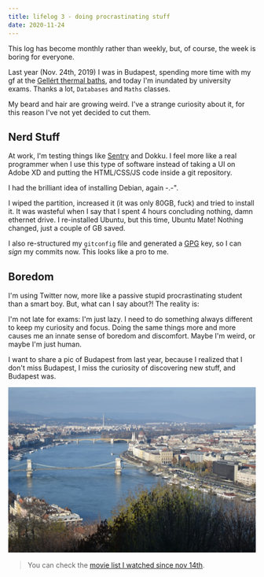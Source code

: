 ```yaml
---
title: lifelog 3 - doing procrastinating stuff
date: 2020-11-24
---
```


This log has become monthly rather than weekly, but, of course, the week is boring for everyone.

Last year (Nov. 24th, 2019) I was in Budapest, spending more time with my gf at the [Gellért thermal baths](http://www.gellertbath.hu/), and today I'm inundated by university exams. Thanks a lot, `Databases` and `Maths` classes.

My beard and hair are growing weird. I've a strange curiosity about it, for this reason I've not yet decided to cut them.

## Nerd Stuff

At work, I'm testing things like [Sentry](sentry.io) and Dokku. I feel more like a real programmer when I use this type of software instead of taking a UI on Adobe XD and putting the HTML/CSS/JS code inside a git repository.

I had the brilliant idea of installing Debian, again -.-".

I wiped the partition, increased it (it was only 80GB, fuck) and tried to install it. It was wasteful when I say that I spent 4 hours concluding nothing, damn ethernet drive. I re-installed Ubuntu, but this time, Ubuntu Mate! Nothing changed, just a couple of GB saved.

I also re-structured my `gitconfig` file and generated a [GPG](gnupg.org) key, so I can *sign* my commits now. This looks like a pro to me.

## Boredom

I'm using Twitter now, more like a passive stupid procrastinating student than a smart boy. But, what can I say about?! The reality is:

I'm not late for exams: I'm just lazy. I need to do something always different to keep my curiosity and focus. Doing the same things more and more causes me an innate sense of boredom and discomfort. Maybe I'm weird, or maybe I'm just human.

I want to share a pic of Budapest from last year, because I realized that I don't miss Budapest, I miss the curiosity of discovering new stuff, and Budapest was.

![budapest](/i/budapest-241120.jpg)

> You can check the [movie list I watched since nov 14th](/movies).
